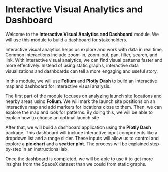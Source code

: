 # Interactive Visual Analytics and Dashboard

Welcome to the **Interactive Visual Analytics and Dashboard** module. We will use this module to build a dashboard for stakeholders.

Interactive visual analytics helps us explore and work with data in real time. Common interactions include zoom-in, zoom-out, pan, filter, search, and link. With interactive visual analytics, we can find visual patterns faster and more effectively. Instead of using static graphs, interactive data visualizations and dashboards can tell a more engaging and useful story.

In this module, we will use **Folium** and **Plotly Dash** to build an interactive map and dashboard for interactive visual analysis.

The first part of the module focuses on analyzing launch site locations and nearby areas using **Folium**. We will mark the launch site positions on an interactive map and add markers for locations close to them. Then, we can explore the map and look for patterns. By doing this, we will be able to explain how to choose an optimal launch site.

After that, we will build a dashboard application using the **Plotly Dash** package. This dashboard will include interactive input components like a dropdown list and a range slider. These inputs will allow us to control and explore a **pie chart** and a **scatter plot**. The process will be explained step-by-step in an instructional lab.

Once the dashboard is completed, we will be able to use it to get more insights from the SpaceX dataset than we could from static graphs.

